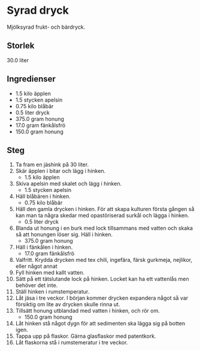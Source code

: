 # Syrad dryck
Mjölksyrad frukt- och bärdryck.

## Storlek
30.0 liter 

## Ingredienser
- 1.5 kilo äpplen
- 1.5 stycken apelsin
- 0.75 kilo blåbär
- 0.5 liter dryck
- 375.0 gram honung
- 17.0 gram fänkålsfrö
- 150.0 gram honung

## Steg
1. Ta fram en jäshink på 30 liter.
2. Skär äpplen i bitar och lägg i hinken.
    - 1.5 kilo äpplen
3. Skiva apelsin med skalet och lägg i hinken.
    - 1.5 stycken apelsin
4. Häll blåbären i hinken.
    - 0.75 kilo blåbär
5. Häll den gamla drycken i hinken. För att skapa kulturen första gången så kan man ta några skedar med opastöriserad surkål och lägga i hinken.
    - 0.5 liter dryck
6. Blanda ut honung i en burk med lock tillsammans med vatten och skaka så att honungen löser sig. Häll i hinken.
    - 375.0 gram honung
7. Häll i fänkålen i hinken.
    - 17.0 gram fänkålsfrö
8. Valfritt. Krydda drycken med tex chili, ingefära, färsk gurkmeja, nejlikor, eller något annat
9. Fyll hinken med kallt vatten.
10. Sätt på ett tätslutande lock på hinken. Locket kan ha ett vattenlås men behöver det inte.
11. Ställ hinken i rumstemperatur.
12. Låt jäsa i tre veckor. I början kommer drycken expandera något så var försiktig om lite av drycken skulle rinna ut.
13. Tillsätt honung utblandad med vatten i hinken, och rör om.
    - 150.0 gram honung
14. Låt hinken stå något dygn för att sedimenten ska lägga sig på botten igen.
15. Tappa upp på flaskor. Gärna glasflaskor med patentkork.
16. Låt flaskorna stå i rumstemeratur i tre veckor.
